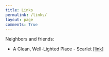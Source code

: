 ```yaml
---
title: Links
permalink: /links/
layout: page
comments: True
---
```



Neighbors and friends:
- A Clean, Well-Lighted Place - Scarlet [\[link\]](https://scarletzhuang.github.io/)